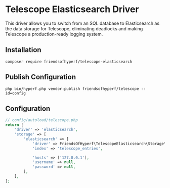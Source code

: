 # Telescope Elasticsearch Driver

This driver allows you to switch from an SQL database to Elasticsearch as the data storage for Telescope, eliminating deadlocks and making Telescope a production-ready logging system.

## Installation

```shell
composer require friendsofhyperf/telescope-elasticsearch
```

## Publish Configuration

```shell
php bin/hyperf.php vendor:publish friendsofhyperf/telescope --id=config
```

## Configuration

```php
// config/autoload/telescope.php
return [
    'driver' => 'elasticsearch',
    'storage' => [
        'elasticsearch' => [
            'driver' => FriendsOfHyperf\TelescopeElasticsearch\Storage\ElasticsearchEntriesRepository::class,
            'index' => 'telescope_entries',

            'hosts' => ['127.0.0.1'],
            'username' => null,
            'password' => null,
        ],
    ],
];
```